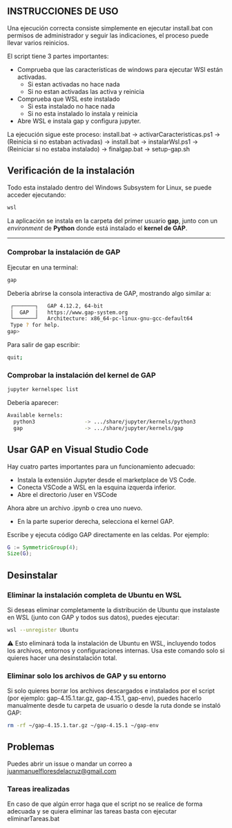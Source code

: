 ## INSTRUCCIONES DE USO
Una ejecución correcta consiste simplemente en ejecutar install.bat con permisos de administrador y seguir las indicaciones, el proceso puede llevar varios reinicios.

El script tiene 3 partes importantes: 
- Comprueba que las características de windows para ejecutar WSl están activadas.
    - Si estan activadas no hace nada
    - Si no estan activadas las activa y reinicia
- Comprueba que WSL este instalado
    - Si esta instalado no hace nada
    - Si no esta instalado lo instala y reinicia
- Abre WSL e instala gap y configura jupyter.

La ejecución sigue este proceso:
install.bat -> activarCaracteristicas.ps1 -> (Reinicia si no estaban activadas) -> install.bat -> instalarWsl.ps1 -> (Reiniciar si no estaba instalado) -> finalgap.bat -> setup-gap.sh

## Verificación de la instalación
Todo esta instalado dentro del Windows Subsystem for Linux, se puede acceder ejecutando: 
```cmd
wsl
```
La aplicación se instala en la carpeta del primer usuario **gap**, junto con un *environment* de **Python** donde está instalado el **kernel de GAP**.

---

### Comprobar la instalación de GAP

Ejecutar en una terminal:

```bash
gap
```
Debería abrirse la consola interactiva de GAP, mostrando algo similar a:
```bash
 ┌───────┐   GAP 4.12.2, 64-bit
 │  GAP  │   https://www.gap-system.org
 └───────┘   Architecture: x86_64-pc-linux-gnu-gcc-default64
 Type ? for help. 
gap>
```
Para salir de gap escribir:
```bash
quit;
```

### Comprobar la instalación del kernel de GAP
```bash
jupyter kernelspec list
```

Debería aparecer: 

```bash
Available kernels:
  python3                -> .../share/jupyter/kernels/python3
  gap                    -> .../share/jupyter/kernels/gap
```
## Usar GAP en Visual Studio Code

Hay cuatro partes importantes para un funcionamiento adecuado:

- Instala la extensión Jupyter desde el marketplace de VS Code.
- Conecta VSCode a WSL en la esquina izquerda inferior.
- Abre el directorio /user en VSCode

Ahora abre un archivo .ipynb o crea uno nuevo.

- En la parte superior derecha, selecciona el kernel GAP.

Escribe y ejecuta código GAP directamente en las celdas.
Por ejemplo:
```gap
G := SymmetricGroup(4);
Size(G);
```
## Desinstalar

### Eliminar la instalación completa de Ubuntu en WSL

Si deseas eliminar completamente la distribución de Ubuntu que instalaste en WSL (junto con GAP y todos sus datos), puedes ejecutar:
```bash
wsl --unregister Ubuntu
```
⚠️ Esto eliminará toda la instalación de Ubuntu en WSL, incluyendo todos los archivos, entornos y configuraciones internas. Usa este comando solo si quieres hacer una desinstalación total.

### Eliminar solo los archivos de GAP y su entorno

Si solo quieres borrar los archivos descargados e instalados por el script (por ejemplo: gap-4.15.1.tar.gz, gap-4.15.1, gap-env), puedes hacerlo manualmente desde tu carpeta de usuario o desde la ruta donde se instaló GAP:
```bash
rm -rf ~/gap-4.15.1.tar.gz ~/gap-4.15.1 ~/gap-env

```
## Problemas
Puedes abrir un issue o mandar un correo a juanmanuelfloresdelacruz@gmail.com
### Tareas irealizadas
En caso de que algún error haga que el script no se realice de forma adecuada y se quiera eliminar las tareas basta con ejecutar eliminarTareas.bat 

